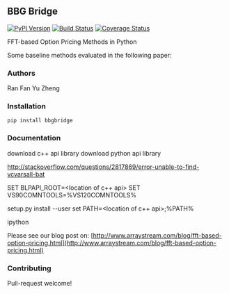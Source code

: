 ## BBG Bridge

[![PyPI Version](https://img.shields.io/pypi/v/bbgbridge.svg)](https://pypi.python.org/pypi/fftoptionlib)
[![Build Status](https://travis-ci.org/arraystream/bbgbridge.svg?branch=master)](https://travis-ci.org/arraystream/fftoptionlib)
[![Coverage Status](https://coveralls.io/repos/github/arraystream/bbgbridge/badge.svg)](https://coveralls.io/github/arraystream/fftoptionlib)

FFT-based Option Pricing Methods in Python

Some baseline methods evaluated in the following paper: 


### Authors

Ran Fan
Yu Zheng

### Installation
```pip install bbgbridge```

### Documentation

download c++ api library
download python api library

http://stackoverflow.com/questions/2817869/error-unable-to-find-vcvarsall-bat

SET BLPAPI_ROOT=<location of c++ api>
SET VS90COMNTOOLS=%VS120COMNTOOLS%

setup.py install --user
set PATH=<location of c++ api>;%PATH%

ipython

Please see our blog post on: [http://www.arraystream.com/blog/fft-based-option-pricing.html](http://www.arraystream.com/blog/fft-based-option-pricing.html)

### Contributing

Pull-request welcome!
